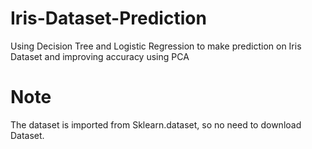 # Iris-Dataset-Prediction
Using Decision Tree and Logistic Regression to make prediction on Iris Dataset and improving accuracy using PCA

# Note
The dataset is imported from Sklearn.dataset, so no need to download Dataset.
